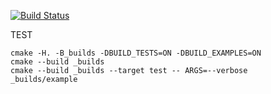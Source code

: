 [![Build Status](https://travis-ci.org/Bozey98/BinarySearchTree.svg?branch=master)](https://travis-ci.org/Bozey98/BinarySearchTree) 

TEST
```
cmake -H. -B_builds -DBUILD_TESTS=ON -DBUILD_EXAMPLES=ON
cmake --build _builds
cmake --build _builds --target test -- ARGS=--verbose
_builds/example
```
